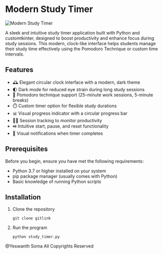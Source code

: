 # Modern Study Timer

![Modern Study Timer]([https://placeholder.com/wp-content/uploads/2018/10/placeholder.com-logo1.png](https://github.com/Yesh2344/StudyTimer/blob/main/Screenshot%20(140).png))

A sleek and intuitive study timer application built with Python and customtkinter, designed to boost productivity and enhance focus during study sessions. This modern, clock-like interface helps students manage their study time effectively using the Pomodoro Technique or custom time intervals.

## Features

- 🕰️ Elegant circular clock interface with a modern, dark theme
- 🌓 Dark mode for reduced eye strain during long study sessions
- 🔄 Pomodoro technique support (25-minute work sessions, 5-minute breaks)
- ⏱️ Custom timer option for flexible study durations
- 📊 Visual progress indicator with a circular progress bar
- 🧘‍♂️ Session tracking to monitor productivity
- ⏯️ Intuitive start, pause, and reset functionality
- 🔔 Visual notifications when timer completes

## Prerequisites

Before you begin, ensure you have met the following requirements:

- Python 3.7 or higher installed on your system
- pip package manager (usually comes with Python)
- Basic knowledge of running Python scripts

## Installation

1. Clone the repository
   ```
   git clone gitlink
   ```
2. Run the program
   ```
   python study_timer.py
   ```

@Yeswanth Soma All Copyrights Reserved
